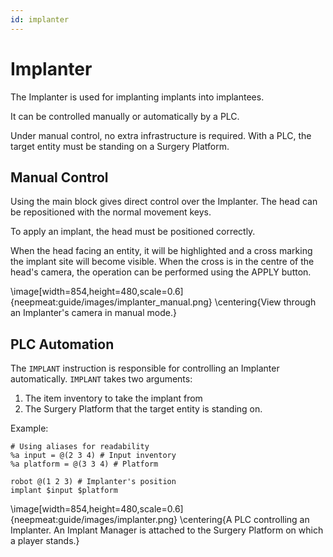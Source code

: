 ```yaml
---
id: implanter
---
```


# Implanter

The Implanter is used for implanting implants into implantees.

It can be controlled manually or automatically by a PLC.

Under manual control, no extra infrastructure is required. With a PLC, the target entity must be standing on a Surgery Platform.

## Manual Control

Using the main block gives direct control over the Implanter. The head can be repositioned with the normal movement keys. 

To apply an implant, the head must be positioned correctly.

When the head facing an entity, it will be highlighted and a cross marking the implant site will become visible. When the cross is in the centre of the head's camera, the operation can be performed using the APPLY button.

\image[width=854,height=480,scale=0.6]{neepmeat:guide/images/implanter_manual.png}
\centering{View through an Implanter's camera in manual mode.}

## PLC Automation

The `IMPLANT` instruction is responsible for controlling an Implanter automatically. `IMPLANT` takes two arguments:

1. The item inventory to take the implant from
2. The Surgery Platform that the target entity is standing on.

Example:

```
# Using aliases for readability
%a input = @(2 3 4) # Input inventory
%a platform = @(3 3 4) # Platform

robot @(1 2 3) # Implanter's position
implant $input $platform
```

\image[width=854,height=480,scale=0.6]{neepmeat:guide/images/implanter.png}
\centering{A PLC controlling an Implanter. An Implant Manager is attached to the Surgery Platform on which a player stands.}
